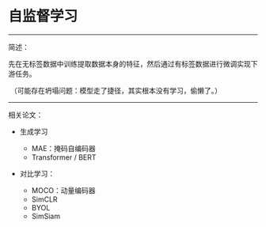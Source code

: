 # 自监督学习

---

简述：

​	先在无标签数据中训练提取数据本身的特征，然后通过有标签数据进行微调实现下游任务。

​	（可能存在坍塌问题：模型走了捷径，其实根本没有学习，偷懒了。）

---

相关论文：

- 生成学习

    - MAE：掩码自编码器
    - Transformer / BERT

    

- 对比学习：

    - MOCO：动量编码器
    - SimCLR
    - BYOL
    - SimSiam

